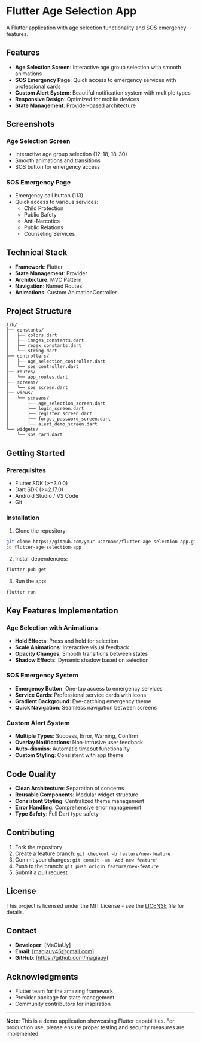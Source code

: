 # Flutter Age Selection App

A Flutter application with age selection functionality and SOS emergency features.

## Features

- **Age Selection Screen**: Interactive age group selection with smooth animations
- **SOS Emergency Page**: Quick access to emergency services with professional cards
- **Custom Alert System**: Beautiful notification system with multiple types
- **Responsive Design**: Optimized for mobile devices
- **State Management**: Provider-based architecture

## Screenshots

### Age Selection Screen
- Interactive age group selection (12-18, 18-30)
- Smooth animations and transitions
- SOS button for emergency access

### SOS Emergency Page
- Emergency call button (113)
- Quick access to various services:
  - Child Protection
  - Public Safety
  - Anti-Narcotics
  - Public Relations
  - Counseling Services

## Technical Stack

- **Framework**: Flutter
- **State Management**: Provider
- **Architecture**: MVC Pattern
- **Navigation**: Named Routes
- **Animations**: Custom AnimationController

## Project Structure

```
lib/
├── constants/
│   ├── colors.dart
│   ├── images_constants.dart
│   ├── regex_constants.dart
│   └── string.dart
├── controllers/
│   ├── age_selection_controller.dart
│   └── sos_controller.dart
├── routes/
│   └── app_routes.dart
├── screens/
│   └── sos_screen.dart
├── views/
│   └── screens/
│       ├── age_selection_screen.dart
│       ├── login_screen.dart
│       ├── register_screen.dart
│       ├── forgot_password_screen.dart
│       └── alert_demo_screen.dart
└── widgets/
    └── sos_card.dart
```

## Getting Started

### Prerequisites

- Flutter SDK (>=3.0.0)
- Dart SDK (>=2.17.0)
- Android Studio / VS Code
- Git

### Installation

1. Clone the repository:
```bash
git clone https://github.com/your-username/flutter-age-selection-app.git
cd flutter-age-selection-app
```

2. Install dependencies:
```bash
flutter pub get
```

3. Run the app:
```bash
flutter run
```

## Key Features Implementation

### Age Selection with Animations
- **Hold Effects**: Press and hold for selection
- **Scale Animations**: Interactive visual feedback
- **Opacity Changes**: Smooth transitions between states
- **Shadow Effects**: Dynamic shadow based on selection

### SOS Emergency System
- **Emergency Button**: One-tap access to emergency services
- **Service Cards**: Professional service cards with icons
- **Gradient Background**: Eye-catching emergency theme
- **Quick Navigation**: Seamless navigation between screens

### Custom Alert System
- **Multiple Types**: Success, Error, Warning, Confirm
- **Overlay Notifications**: Non-intrusive user feedback
- **Auto-dismiss**: Automatic timeout functionality
- **Custom Styling**: Consistent with app theme

## Code Quality

- **Clean Architecture**: Separation of concerns
- **Reusable Components**: Modular widget structure
- **Consistent Styling**: Centralized theme management
- **Error Handling**: Comprehensive error management
- **Type Safety**: Full Dart type safety

## Contributing

1. Fork the repository
2. Create a feature branch: `git checkout -b feature/new-feature`
3. Commit your changes: `git commit -am 'Add new feature'`
4. Push to the branch: `git push origin feature/new-feature`
5. Submit a pull request

## License

This project is licensed under the MIT License - see the [LICENSE](LICENSE) file for details.

## Contact

- **Developer**: [MaGiaUy]
- **Email**: [magiauy46@gmail.com]
- **GitHub**: [https://github.com/magiauy]

## Acknowledgments

- Flutter team for the amazing framework
- Provider package for state management
- Community contributors for inspiration

---

**Note**: This is a demo application showcasing Flutter capabilities. For production use, please ensure proper testing and security measures are implemented.

